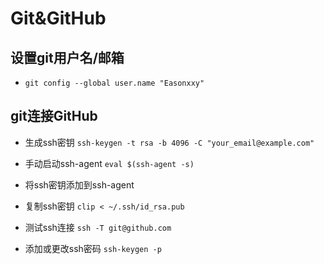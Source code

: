 # Git&GitHub

## 设置git用户名/邮箱 
- `git config --global user.name "Easonxxy"`

## git连接GitHub
- 生成ssh密钥 `ssh-keygen -t rsa -b 4096 -C "your_email@example.com"`

- 手动启动ssh-agent `eval $(ssh-agent -s)`

- 将ssh密钥添加到ssh-agent

- 复制ssh密钥 `clip < ~/.ssh/id_rsa.pub`

- 测试ssh连接 `ssh -T git@github.com`

- 添加或更改ssh密码 `ssh-keygen -p`